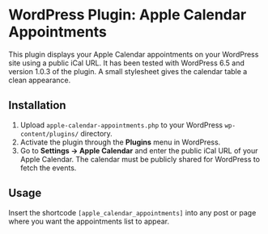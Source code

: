 # WordPress Plugin: Apple Calendar Appointments

This plugin displays your Apple Calendar appointments on your WordPress site using a public iCal URL. It has been tested with WordPress 6.5 and version 1.0.3 of the plugin. A small stylesheet gives the calendar table a clean appearance.

## Installation
1. Upload `apple-calendar-appointments.php` to your WordPress `wp-content/plugins/` directory.
2. Activate the plugin through the **Plugins** menu in WordPress.
3. Go to **Settings → Apple Calendar** and enter the public iCal URL of your Apple Calendar.
   The calendar must be publicly shared for WordPress to fetch the events.

## Usage
Insert the shortcode `[apple_calendar_appointments]` into any post or page where you want the appointments list to appear.

